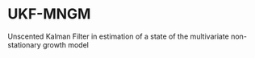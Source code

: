 # UKF-MNGM
Unscented Kalman Filter in estimation of a state of the multivariate non-stationary growth model
